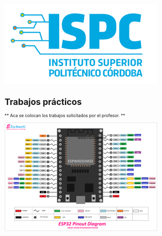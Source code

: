 ![Logo](/Assets/ispc.png)


# Trabajos prácticos

** Aca se colocan los trabajos solicitados por el profesor. **

![ESP32](/Assets/ESP32_Pinout_Diagram.png)